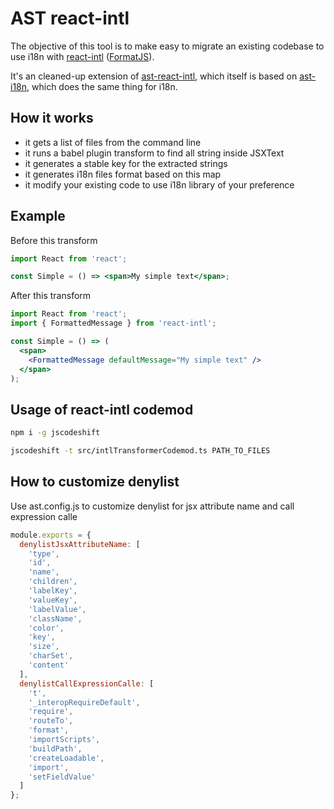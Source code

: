 # AST react-intl

The objective of this tool is to make easy to migrate an existing codebase to use i18n with [react-intl](https://formatjs.io/docs/react-intl/) ([FormatJS](https://formatjs.io/)).

It's an cleaned-up extension of [ast-react-intl](https://github.com/rwnoronha/ast-react-intl), which itself is based on [ast-i18n](https://github.com/sibelius/ast-i18n), which does the same thing for i18n.

## How it works

- it gets a list of files from the command line
- it runs a babel plugin transform to find all string inside JSXText
- it generates a stable key for the extracted strings
- it generates i18n files format based on this map
- it modify your existing code to use i18n library of your preference

## Example

Before this transform

```jsx
import React from 'react';

const Simple = () => <span>My simple text</span>;
```

After this transform

```jsx
import React from 'react';
import { FormattedMessage } from 'react-intl';

const Simple = () => (
  <span>
    <FormattedMessage defaultMessage="My simple text" />
  </span>
);
```

## Usage of react-intl codemod

```bash
npm i -g jscodeshift

jscodeshift -t src/intlTransformerCodemod.ts PATH_TO_FILES
```

## How to customize denylist

Use ast.config.js to customize denylist for jsx attribute name and call expression calle

```jsx
module.exports = {
  denylistJsxAttributeName: [
    'type',
    'id',
    'name',
    'children',
    'labelKey',
    'valueKey',
    'labelValue',
    'className',
    'color',
    'key',
    'size',
    'charSet',
    'content'
  ],
  denylistCallExpressionCalle: [
    't',
    '_interopRequireDefault',
    'require',
    'routeTo',
    'format',
    'importScripts',
    'buildPath',
    'createLoadable',
    'import',
    'setFieldValue'
  ]
};
```
